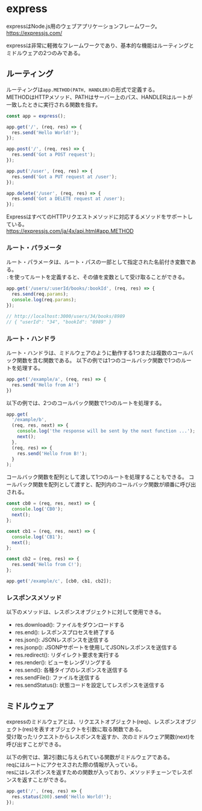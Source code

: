 # express

expressはNode.js用のウェブアプリケーションフレームワーク。  
https://expressjs.com/

expressは非常に軽微なフレームワークであり、基本的な機能はルーティングとミドルウェアの2つのみである。

## ルーティング

ルーティングは`app.METHOD(PATH, HANDLER)`の形式で定義する。  
METHODはHTTPメソッド、PATHはサーバー上のパス、HANDLERはルートが一致したときに実行される関数を指す。

```typescript
const app = express();

app.get('/', (req, res) => {
  res.send('Hello World!');
});

app.post('/', (req, res) => {
  res.send('Got a POST request');
});

app.put('/user', (req, res) => {
  res.send('Got a PUT request at /user');
});

app.delete('/user', (req, res) => {
  res.send('Got a DELETE request at /user');
});
```

ExpressはすべてのHTTPリクエストメソッドに対応するメソッドをサポートしている。  
https://expressjs.com/ja/4x/api.html#app.METHOD

### ルート・パラメータ

ルート・パラメータは、ルート・パスの一部として指定された名前付き変数である。  
`:`を使ってルートを定義すると、その値を変数として受け取ることができる。

```typescript
app.get('/users/:userId/books/:bookId', (req, res) => {
  res.send(req.params);
  console.log(req.params);
});

// http://localhost:3000/users/34/books/8989
// { "userId": "34", "bookId": "8989" }
```

### ルート・ハンドラ

ルート・ハンドラは、ミドルウェアのように動作する1つまたは複数のコールバック関数を含む関数である。
以下の例では1つのコールバック関数で1つのルートを処理する。

```typescript
app.get('/example/a', (req, res) => {
  res.send('Hello from A!')
})
```

以下の例では、2つのコールバック関数で1つのルートを処理する。

```typescript
app.get(
  '/example/b',
  (req, res, next) => {
    console.log('the response will be sent by the next function ...');
    next();
  },
  (req, res) => {
    res.send('Hello from B!');
  }
);
```

コールバック関数を配列として渡して1つのルートを処理することもできる。
コールバック関数を配列として渡すと、配列内のコールバック関数が順番に呼び出される。

```typescript
const cb0 = (req, res, next) => {
  console.log('CB0');
  next();
};

const cb1 = (req, res, next) => {
  console.log('CB1');
  next();
};

const cb2 = (req, res) => {
  res.send('Hello from C!');
};

app.get('/example/c', [cb0, cb1, cb2]);
```

### レスポンスメソッド

以下のメソッドは、レスポンスオブジェクトに対して使用できる。

- res.download(): ファイルをダウンロードする
- res.end(): レスポンスプロセスを終了する
- res.json(): JSONレスポンスを送信する
- res.jsonp(): JSONPサポートを使用してJSONレスポンスを送信する
- res.redirect(): リダイレクト要求を実行する
- res.render(): ビューをレンダリングする
- res.send(): 各種タイプのレスポンスを送信する
- res.sendFile(): ファイルを送信する
- res.sendStatus(): 状態コードを設定してレスポンスを送信する

## ミドルウェア

expressのミドルウェアとは、リクエストオブジェクト(req)、レスポンスオブジェクト(res)を表すオブジェクトを引数に取る関数である。  
受け取ったリクエストからレスポンスを返すか、次のミドルウェア関数(next)を呼び出すことができる。

以下の例では、第2引数に与えられている関数がミドルウェアである。  
reqにはルートにアクセスされた際の情報が入っている。  
resにはレスポンスを返すための関数が入っており、メソッドチェーンでレスポンスを返すことができる。

```typescript
app.get('/', (req, res) => {
  res.status(200).send('Hello World!');
});
```
